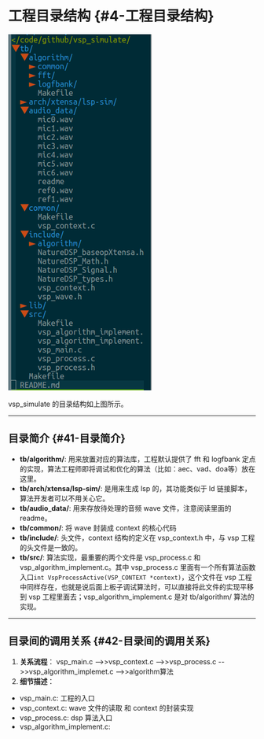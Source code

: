 # 工程目录结构 {#4-工程目录结构}

![](/assets/vsp_simulate.png)

vsp\_simulate 的目录结构如上图所示。

---

## 目录简介 {#41-目录简介}

* **tb/algorithm/**: 用来放置对应的算法库，工程默认提供了 fft 和 logfbank 定点的实现，算法工程师即将调试和优化的算法（比如：aec、vad、doa等）放在这里。
* **tb/arch/xtensa/lsp-sim/**: 是用来生成 lsp 的，其功能类似于 ld 链接脚本，算法开发者可以不用关心它。
* **tb/audio\_data/**: 用来存放待处理的音频 wave 文件，注意阅读里面的 readme。
* **tb/common/**: 将 wave 封装成 context 的核心代码
* **tb/include/**: 头文件，context 结构的定义在 vsp\_context.h 中，与 vsp 工程的头文件是一致的。
* **tb/src/**: 算法实现，最重要的两个文件是 vsp\_process.c 和 vsp\_algorithm\_implement.c。其中 vsp\_process.c 里面有一个所有算法函数入口`int VspProcessActive(VSP_CONTEXT *context)`，这个文件在 vsp 工程中同样存在，也就是说后面上板子调试算法时，可以直接将此文件的实现平移到 vsp 工程里面去；vsp\_algorithm\_implement.c 是对 tb/algorithm/ 算法的实现。

---

## 目录间的调用关系 {#42-目录间的调用关系}

1. **关系流程**： vsp\_main.c --&gt;&gt;vsp\_context.c --&gt;&gt;vsp\_process.c --&gt;&gt;vsp\_algorithm\_implemet.c --&gt;&gt;algorithm算法
2. **细节描述**：

* vsp\_main.c: 工程的入口
* vsp\_context.c: wave 文件的读取 和 context 的封装实现
* vsp\_process.c: dsp 算法入口
* vsp\_algorithm\_implement.c:



